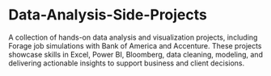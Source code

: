 # Data-Analysis-Side-Projects
A collection of hands-on data analysis and visualization projects, including Forage job simulations with Bank of America and Accenture. These projects showcase skills in Excel, Power BI, Bloomberg, data cleaning, modeling, and delivering actionable insights to support business and client decisions.

